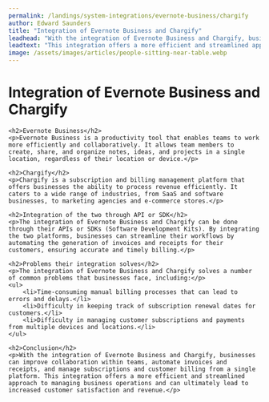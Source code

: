 ```yaml
---
permalink: /landings/system-integrations/evernote-business/chargify
author: Edward Saunders
title: "Integration of Evernote Business and Chargify"
leadhead: "With the integration of Evernote Business and Chargify, businesses can improve collaboration within teams, automate invoices and receipts, and manage subscriptions and customer billing from a single platform"
leadtext: "This integration offers a more efficient and streamlined approach to managing business operations and can ultimately lead to increased customer satisfaction and revenue."
image: /assets/images/articles/people-sitting-near-table.webp
---
```

<div class="arttext">    <h1>Integration of Evernote Business and Chargify</h1>
    
    <h2>Evernote Business</h2>
    <p>Evernote Business is a productivity tool that enables teams to work more efficiently and collaboratively. It allows team members to create, share, and organize notes, ideas, and projects in a single location, regardless of their location or device.</p>
    
    <h2>Chargify</h2>
    <p>Chargify is a subscription and billing management platform that offers businesses the ability to process revenue efficiently. It caters to a wide range of industries, from SaaS and software businesses, to marketing agencies and e-commerce stores.</p>
    
    <h2>Integration of the two through API or SDK</h2>
    <p>The integration of Evernote Business and Chargify can be done through their APIs or SDKs (Software Development Kits). By integrating the two platforms, businesses can streamline their workflows by automating the generation of invoices and receipts for their customers, ensuring accurate and timely billing.</p>
    
    <h2>Problems their integration solves</h2>
    <p>The integration of Evernote Business and Chargify solves a number of common problems that businesses face, including:</p>
    <ul>
        <li>Time-consuming manual billing processes that can lead to errors and delays.</li>
        <li>Difficulty in keeping track of subscription renewal dates for customers.</li>
        <li>Difficulty in managing customer subscriptions and payments from multiple devices and locations.</li>
    </ul>
    
    <h2>Conclusion</h2>
    <p>With the integration of Evernote Business and Chargify, businesses can improve collaboration within teams, automate invoices and receipts, and manage subscriptions and customer billing from a single platform. This integration offers a more efficient and streamlined approach to managing business operations and can ultimately lead to increased customer satisfaction and revenue.</p>
</div>